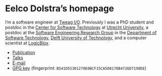 # Eelco Dolstra’s homepage

I’m a software engineer at [Tweag
I/O](https://www.tweag.io/). Previously I was a PhD student and
postdoc in the [Center for Software
Technology](http://www.cs.uu.nl/wiki/Center) at [Utrecht
University](http://www.uu.nl), a postdoc at the [Software Engineering
Research Group](http://www.se.ewi.tudelft.nl/) in the [Department of
Software Technology](http://www.st.ewi.tudelft.nl/), [Delft University
of Technology](http://www.tudelft.nl/), and a computer scientist at
[LogicBlox](http://www.logicblox.com/).

* [Publication](./pubs)
* [Talks](./talks)
* [E-mail](mailto:edolstra@gmail.com)
* [GPG key](./gpg.key) (fingerprint:
  `B541D55301270E0BCF15CA5D8170B4726D7198DE`)
